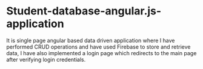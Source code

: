 # Student-database-angular.js-application
It is single page angular based data driven application where I have performed CRUD operations and have used Firebase to store and retrieve data, I have also implemented a login page which redirects to the main page after verifying login credentials.
